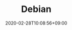 ---
title: "Debian"
date: 2020-02-28T10:08:56+09:00
description: "RIP Ian; livre como um pássaro"
draft: false
collapsible: true
weight: 2
---